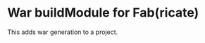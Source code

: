 War buildModule for Fab(ricate)
======================================

This adds war generation to a project.
